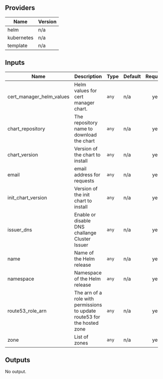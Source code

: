 ## Providers

| Name | Version |
|------|---------|
| helm | n/a |
| kubernetes | n/a |
| template | n/a |

## Inputs

| Name | Description | Type | Default | Required |
|------|-------------|------|---------|:-----:|
| cert\_manager\_helm\_values | Helm values for cert manager chart. | `any` | n/a | yes |
| chart\_repository | The repository name to download the chart | `any` | n/a | yes |
| chart\_version | Version of the chart to install | `any` | n/a | yes |
| email | email address for requests | `any` | n/a | yes |
| init\_chart\_version | Version of the init chart to install | `any` | n/a | yes |
| issuer\_dns | Enable or disable DNS challange Cluster Issuer | `any` | n/a | yes |
| name | Name of the Helm release | `any` | n/a | yes |
| namespace | Namespace of the Helm release | `any` | n/a | yes |
| route53\_role\_arn | The arn of a role with permissions to update route53 for the hosted zone | `any` | n/a | yes |
| zone | List of zones | `any` | n/a | yes |

## Outputs

No output.

